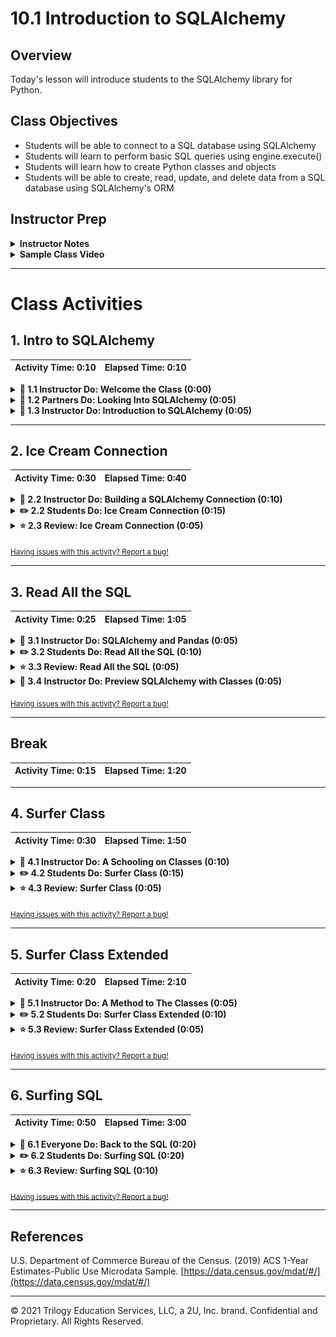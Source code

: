 # 10.1 Introduction to SQLAlchemy

## Overview

Today's lesson will introduce students to the SQLAlchemy library for Python.

## Class Objectives

* Students will  be able to connect to a SQL database using SQLAlchemy
* Students will learn to perform basic SQL queries using engine.execute()
* Students will learn how to create Python classes and objects
* Students will  be able to create, read, update, and delete data from a SQL database using SQLAlchemy's ORM

## Instructor Prep

<details>
  <summary><strong>Instructor Notes</strong></summary>

* This first day on SQLAlchemy includes a lot of material students will need for the homework whilst day two includes more complex activities for the class to practice on. As such, feel free to mix up the timing/activities for these two lessons so as to ensure students feel comfortable with the SQLAlchemy library and are having an enjoyable experience.

* If SQLAlchemy is not running on a student's computer, simply have them `conda install -c anaconda sqlalchemy` within their terminal/GitBash.

* Please reference our [Student FAQ](../../../05-Instructor-Resources/README.md#Unit-10-advanced-data-storage-and-retrieval) for answers to questions frequently asked by students of this program. If you have any recommendations for additional questions, feel free to log an issue or a pull request with your desired additions.

</details>

<details>
  <summary><strong>Sample Class Video</strong></summary>

* To view an example class lecture visit (Note video may not reflect latest lesson plan): [Class Video](https://codingbootcamp.hosted.panopto.com/Panopto/Pages/Viewer.aspx?id=12880620-a753-4da5-bc76-aa6d00f7814e)

</details>

- - -

# Class Activities

## 1. Intro to SQLAlchemy

| Activity Time:       0:10 |  Elapsed Time:      0:10  |
|---------------------------|---------------------------|

<details>
  <summary><strong>📣 1.1 Instructor Do: Welcome the Class (0:00)</strong></summary>

* Welcome the class back to another fun-filled week of SQL. This week, the class will use Python to interact with SQL databases.

* Open the [slideshow](https://docs.google.com/presentation/d/1h8PkezJoa70IwaygZVO-SMTXovB1frZlC3udsL3zlIQ) and use slides 1 and 2 to welcome the class. Be sure to cover the following:

* Explain that this week's class will combine what we learned last week using SQL and combining it with our favorite programming language - Python!

* Explain to the students what the class objectives are for today:

  * Connect to a SQL database with SQLAlchemy.

  * Perform a SQL query with SQLAlchemy.

  * Create Python classes and objects.

  * Use a Python class to model a SQL table.


</details>

<details>
  <strong><summary>👥 1.2 Partners Do: Looking Into SQLAlchemy (0:05)</strong></summary>

* Open the [slideshow](https://docs.google.com/presentation/d/1h8PkezJoa70IwaygZVO-SMTXovB1frZlC3udsL3zlIQ) and use slides 3-5 to cover the next activity. Be sure to cover the following:

* Before diving into SQLAlchemy as a class, have students break into groups of two or three and research the following questions...

  * What is an ORM?

  * What are the benefits to using an ORM?

  * What are some of the disadvantages to using an ORM?

* After 3 minutes, have the students come back together to answer the questions above.

  * Some of the advantages to using an ORM for SQL databases include:

    * Being able to work across different SQL dialects using the same basic Python query.

    * Being able to create command line interfaces that allow users to construct SQL queries without having to know the language.

</details>

<details>
  <summary><strong>📣 1.3 Instructor Do: Introduction to SQLAlchemy (0:05)</strong></summary>

* Open the [slideshow](https://docs.google.com/presentation/d/1h8PkezJoa70IwaygZVO-SMTXovB1frZlC3udsL3zlIQ) and use slides 6-9 to accompany this activity. Be sure to cover the following talking points:

* Explain that SQLAlchemy is a Python library designed to work with SQL databases.

  * SQLAlchemy bridges the differences in the various dialects of SQL.

  * This means that a single Python script that uses SQLAlchemy can perform the same query across the different SQL dialects, such as PostgreSQL, SQLite, and MySQL.

* Send out the link to the [SQLAlchemy](https://www.sqlalchemy.org/features.html) features page, and tell the students they can refer to this page if they are interested in just how flexible and robust `SQLAlchemy` can be.

* Explain that SQLAlchemy is able to query a SQL database with SQL or Python:

  * The first query is a simple select all query: `SELECT * FROM icecreamstore;`

  * The second queries a database called `BaseballPlayer` that is imported into Python.

  * `player.name_given` uses the dot notation. We will return to what this means and how it is used in our discussion of Python classes and SQLAlchemy ORM.

* Finally, explain that an ORM can also provide greater security against malicious queries such as SQL injections. Feel free to send a [link](https://www.w3schools.com/sql/sql_injection.asp) on injections, but do not dwell on the topic.

* Send the class the link to the [SQLAlchemy Documentation](http://docs.sqlalchemy.org/en/latest/dialects).

  * The page lists SQL dialects that are compatible with SQLAlchemy.

  * To the left side of the page, students can find the complete documentation of the SQLAlchemy library.

  * Students should consult this documentation to clarify any questions they may have before consulting the instructional team. They should be able to fix any number of bugs they encounter this way.

</details>

- - -

## 2. Ice Cream Connection

| Activity Time:       0:30 |  Elapsed Time:      0:40  |
|---------------------------|---------------------------|

<details>
  <summary><strong>📣 2.2 Instructor Do: Building a SQLAlchemy Connection (0:10)</strong></summary>

* You may open the [slideshow](https://docs.google.com/presentation/d/1h8PkezJoa70IwaygZVO-SMTXovB1frZlC3udsL3zlIQ) and use slides 10-12 to accompany the beginning of this activity. Otherwise, be sure to cover the following:

* Let the class know that, for the purposes of today's class, they will only be working with SQLite databases.

  * SQLite is a SQL dialect that shares much the same syntax as PostgreSQL but that it is entirely serverless.

  * How can a database be serverless? Well, SQLite reads and writes directly to ordinary disk files which can in-turn be stored on a computer's hard drive. This makes it amazingly easy to perform tests with and share between users.

  * If any students do not have SQLite installed, have them run `conda install -c anaconda sqlite` within their Terminal/GitBash.

* Once everyone has installed SQLite, open up [01-Ins_BasicSQL_Connection](Activities/01-Ins_BasicSQL_Connection/Solved/Read_Census_Data.ipynb) within Jupyter Notebook and go through the code with the class.

  * In order to use SQLAlchemy, certain modules from the library must be imported. For example, to create a connection to a SQL database, the `create_engine` module will need to be imported.

  * After importing in all of the necessary libraries/modules, the connection engine can finally be created using the `create_engine()` method from earlier and passing a connection string into it.

    ```python
    engine = create_engine(f"sqlite:///{database_path}")
    ```

  * Connection strings can also include the database username, password, or database name. Students can refer to the SQLAlchemy documentation to determine how to connect to other databases, but today's class will focus on sqlite.

* Once a connection engine has been created, developers can then use `engine.execute()` to run SQL commands from their Python script. Simply pass the code to run into the method as a string and SQLAlchemy will pass the request onto the database.

  * For example, to collect all of the data stored within a table on a database, simply pass `SELECT * FROM <Tablename>` into the `engine.execute()` method.

    ![Engine Execute](Images/01-Connections_Execute.png)

  * Point out how the data being returned in [01-Ins_BasicSQL_Connection](Activities/01-Ins_BasicSQL_Connection/Solved/Read_Census_Data.ipynb) is stored within a variable and then looped through so as to print out the rows from `Census_Data`.

* Answer whatever questions the class may have before moving onto the next activity.

</details>

<details>
  <summary><strong>✏️ 2.2 Students Do: Ice Cream Connection (0:15)</strong></summary>

* **Files**:

  * [02-Stu_IceCreamConnection/IceCreamConnector.ipynb](Activities/02-Stu_IceCreamConnection/Unsolved/IceCreamConnector.ipynb)

  * [02-Stu_IceCreamConnection/Resources/icecreamstore.csv](Activities/02-Stu_IceCreamConnection/Resources/icecreamstore.csv)

* **Instructions**: [02-Stu_IceCreamConnection/README.md](Activities/02-Stu_IceCreamConnection/README.md)

* In this activity, students will be creating a new database and connection to it using SQLAlchemy. They will then read the data in with `engine.execute()`.

* You may open the [slideshow](https://docs.google.com/presentation/d/1h8PkezJoa70IwaygZVO-SMTXovB1frZlC3udsL3zlIQ) and use slides 13-15 to accompany this activity.

</details>

<details>
  <summary><strong>⭐ 2.3 Review: Ice Cream Connection (0:05)</strong></summary>

* Open up [02-Stu_IceCreamConnection](Activities/02-Stu_IceCreamConnection/Solved/IceCreamConnector.ipynb) within Jupyter Notebook and run through the code with the class line-by-line, answering whatever questions students may have.

* Make sure to hit upon the following points...

    ![Ice Cream Code](Images/02-IceCreamConnect_Code.png)

  * The queries being used by `engine.execute()` are using plain SQL.

</details>

<sub>[Having issues with this activity? Report a bug!](https://bit.ly/2JzeR1C)</sub>

- - -

## 3. Read All the SQL

| Activity Time:       0:25 |  Elapsed Time:      1:05  |
|---------------------------|---------------------------|

<details>
  <summary><strong>📣 3.1 Instructor Do: SQLAlchemy and Pandas (0:05)</strong></summary>

* Open the [slideshow](https://docs.google.com/presentation/d/1h8PkezJoa70IwaygZVO-SMTXovB1frZlC3udsL3zlIQ) and use slides 16-19 to accompany the beginning of this activity. Be sure to cover the following:

  * One of the most impressive aspects of SQLAlchemy is how it integrates with Pandas.

  * After creating the engine and connection to our SQL database, we can use Pandas to query the database and store the records in a DataFrame.

* Open up [03-Ins_ReadSQL](Activities/03-Ins_ReadSQL/Solved/SQLIntoPandas.ipynb) within Jupyter Notebook in order to show the class how this can be accomplished.

  * Through creating a connection to a database using SQLAlchemy, Pandas can use that engine to pull data directly into a dataframe with the `pd.read_sql()` method.

  * When using the `pd.read_sql()` method, a query string and a connection variable must be passed through. The query string is the same as those written for SQL while the connection variable can be declared using `engine.connect()`.

    ```python
    data = pd.read_sql("SELECT * FROM Census_Data", conn)
    ```

  * Although SQL can always be used for basic analysis, it is often easier to use pandas for exploratory analysis and data wrangling.

* Answer whatever questions the class may have before continuing onto the next activity.

</details>

<details>
  <summary><strong>✏️ 3.2 Students Do: Read All the SQL (0:10)</strong></summary>

* **Files**:

  * [04-Stu_ReadAllTheSQLs/Census_Data.csv](Activities/04-Stu_ReadAllTheSQLs/Resources/Census_Data.csv)

  * [04-Stu_ReadAllTheSQLs/zip_census.csv](Activities/04-Stu_ReadAllTheSQLs/Resources/zip_census.csv)

  * [04-Stu_ReadAllTheSQLs/Read_All_The_SQLs.ipynb](Activities/04-Stu_ReadAllTheSQLs/Unsolved/Read_All_The_SQLs.ipynb)

* **Instructions**: [04-Stu_ReadAllTheSQLs/README.md](Activities/04-Stu_ReadAllTheSQLs/README.md)

* Students will now query an external server using Pandas and SQLAlchemy as they work to create new dataframes based on US census data.

* You may open the [slideshow](https://docs.google.com/presentation/d/1h8PkezJoa70IwaygZVO-SMTXovB1frZlC3udsL3zlIQ) and use slides 20-22 to accompany this activity.

</details>

<details>
  <summary><strong>⭐ 3.3 Review: Read All the SQL (0:05)</strong></summary>

* Open up [04-Stu_ReadAllTheSQLs](Activities/04-Stu_ReadAllTheSQLs/Solved/Read_All_The_SQLs.ipynb) within Jupyter Notebook and run through the code with the class line-by-line, answering whatever questions students may have.

</details>

<details>
  <summary><strong>📣 3.4 Instructor Do: Preview SQLAlchemy with Classes (0:05)</strong></summary>

* Open the [slideshow](https://docs.google.com/presentation/d/1h8PkezJoa70IwaygZVO-SMTXovB1frZlC3udsL3zlIQ) and use slides 23-25 to accompany the beginning of this activity. Be sure to cover the following:

* So far the class has been using SQLAlchemy in ways that make it work in similar fashion to SQL. It takes in strings of SQL code and then performs some tasks based upon that. This, however, is not how it is used in most cases.

* Classes are essentially blueprints for Python objects. In other words, they allow developers to create organized variables with keys, values, and methods on the fly.

* In the case of SQLAlchemy, we can use classes to make a table blueprint and update the SQL schema.

* Open up [05-Ins_Preview_SQL_Alchemy](Activities/05-Ins_Preview_SQL_Alchemy/Solved/Alchemy.ipynb) within an IDE and show the class how differently this code looks in comparison to those scripts they wrote previously.

  * The first thing that should stand out as different to students are the two classes near the top of the application.

  * It is not terribly important for students to understand what these classes mean at the moment. Once the class reconvenes after break, students will be diving much deeper into creating/using classes.

  * What is important is for students to understand that SQLAlchemy uses Python classes as its primary means to communicate and make changes to SQL databases. This is what makes SQLAlchemy an ORM as it uses objects to map changes to SQL tables/databases.

* Let the class know that it is normal to feel intimidated by SQLAlchemy at first. Thankfully this class will be taking a deep look into how the library functions and the whole team will be right there beside them as they become masters of this ORM.

</details>

<sub>[Having issues with this activity? Report a bug!](https://bit.ly/347qdU1)</sub>

- - -

## Break

| Activity Time:       0:15 |  Elapsed Time:      1:20  |
|---------------------------|---------------------------|

- - -

## 4. Surfer Class

| Activity Time:       0:30 |  Elapsed Time:      1:50  |
|---------------------------|---------------------------|

<details>
  <summary><strong>📣 4.1 Instructor Do: A Schooling on Classes (0:10)</strong></summary>

* Open the [slideshow](https://docs.google.com/presentation/d/1h8PkezJoa70IwaygZVO-SMTXovB1frZlC3udsL3zlIQ) and use slides 27-29 to accompany the beginning of this activity. Be sure to cover the following:

* Once everyone has returned from their break, let the class know that they will now be given a crash course in object oriented programming.

  * Object oriented programming (OOP) is a style of coding based around the concept of "objects". These objects may contain data, often known as attributes, and functions, often known as methods.

  * Python is a class-based programming language. This means that objects can be created according to user-created blueprints, thus allowing developers to rapidly create objects of similar structure/purpose but with differing values.

* Open up [06-Ins_Classes](Activities/06-Ins_Classes/Solved/Dog.ipynb) within an IDE and go through the code line-by-line.

  * To define a class in Python, developers simply have to type `class <ClassName>():`

  * The line `def __init__(self):` is a special method called a "class constructor" that Python calls every time a new instance of the class is created.

  * The parameters declared within `__init__` - excluding "self" - must be passed whenever the developer wishes to create a new instance of the class. This is because each object's values will be defined by these parameters.

    ![Declaring Classes](Images/06-Classes_Declare.png)

  * Creating an instance of a class is quite simple. Simply call the class using the class name and pass in whatever arguments its `__init__` method accepts.

  * Users can then access the object's attributes using dot operators with the object. So, in order to call the `name` attribute of an object, one would use `object.name`

    ![Class Instances](Images/06-Classes_Instance.png)

* Go over this code one more time with the class, answering whatever questions students may have. Once everyone is comfortable with Python classes, move onto the next activity.

</details>

<details>
  <summary><strong>✏️ 4.2 Students Do: Surfer Class (0:15)</strong></summary>

* **Files**: [07-Stu_Surfer_Class/Surfer.ipynb](Activities/07-Stu_Surfer_Class/Unsolved/Surfer.ipynb)

* **Instructions**: [07-Stu_Surfer_Class/README.md](Activities/07-Stu_Surfer_Class/README.md)

* Students will now work on creating their own classes in Python. More specifically, they will be creating a "Surfer" class which will be used more throughout today's lesson.

  ![Surfer Class Output](Images/07-SurferClass_Output.png)

* You may open the [slideshow](https://docs.google.com/presentation/d/1h8PkezJoa70IwaygZVO-SMTXovB1frZlC3udsL3zlIQ) and use slides 30-32 to accompany this activity.

</details>

<details>
  <summary><strong>⭐ 4.3 Review: Surfer Class (0:05)</strong></summary>

* Open up [07-Stu_Surfer_Class](Activities/07-Stu_Surfer_Class/Solved/Surfer.ipynb) within Jupyter Notebook and run through the code with the class line-by-line, answering whatever questions students may have.

</details>

<sub>[Having issues with this activity? Report a bug!](https://bit.ly/2JDJWBq)</sub>

- - -

## 5. Surfer Class Extended

| Activity Time:       0:20 |  Elapsed Time:      2:10  |
|---------------------------|---------------------------|

<details>
  <summary><strong>📣 5.1 Instructor Do: A Method to The Classes (0:05)</strong></summary>

* Open the [slideshow](https://docs.google.com/presentation/d/1h8PkezJoa70IwaygZVO-SMTXovB1frZlC3udsL3zlIQ) and use slides 33-35 to accompany the beginning of this activity. Be sure to cover the following:

* Creating and attaching methods to Python classes is also fairly easy to accomplish, thus allowing developers to attach regularly used functions to objects of similar types.

  * Adding methods to a class is very similar to the `__init__` method discussed earlier. Simply define the function using `def`, provide it with a name, and then pass a list of parameters - including self - into the parentheses that follow.

  * To run the method in code, simply call upon the instance of an object created and then, using dot notation, reference the method. For example: `doggy.printHello()` would run the `printHello()` method for the `doggy` object.

* Open up [08-Ins_Classes_With_Methods](Activities/08-Ins_Classes_With_Methods/Solved/Classes_With_Methods.ipynb) within an IDE and go through the code line-by-line, answering whatever questions students may have.

  * The `boast()` method contained within the `Expert` class takes in another object as a parameter and then prints out some statements based upon its contents.

    ![Class Methods](Images/08-ClassMethods_Code.png)

* Answer whatever questions students may have before moving onto the next activity.

</details>

<details>
  <summary><strong>✏️ 5.2 Students Do: Surfer Class Extended (0:10)</strong></summary>

* **File**: [09-Stu_Surfer_Class_Extended/Surfer_Extended.ipynb](Activities/09-Stu_Surfer_Class_Extended/Unsolved/Surfer_Extended.ipynb)

* **Instructions**: [09-Stu_Surfer_Class_Extended/README.md](Activities/09-Stu_Surfer_Class_Extended/README.md)

* The class will now be reworking their Surfer script from earlier as they add in some methods to perform some specific tasks.

  ![Surfer Methods Output](Images/09-SurferMethods_Output.png)

* You may open the [slideshow](https://docs.google.com/presentation/d/1h8PkezJoa70IwaygZVO-SMTXovB1frZlC3udsL3zlIQ) and use slides 36-38 to accompany this activity.

</details>

<details>
  <summary><strong>⭐ 5.3 Review: Surfer Class Extended (0:05)</strong></summary>

* Open up [09-Stu_Surfer_Class_Extended](Activities/09-Stu_Surfer_Class_Extended/Solved/Surfer_Extended.ipynb) within Jupyter Notebook and run through the code with the class line-by-line, answering whatever questions students may have.

</details>

<sub>[Having issues with this activity? Report a bug!](https://bit.ly/2JEbzdn)</sub>

- - -

## 6. Surfing SQL

| Activity Time:       0:50 |  Elapsed Time:      3:00  |
|---------------------------|---------------------------|

<details>
  <summary><strong>🎉 6.1 Everyone Do: Back to the SQL (0:20)</strong></summary>

* You may open the [slideshow](https://docs.google.com/presentation/d/1h8PkezJoa70IwaygZVO-SMTXovB1frZlC3udsL3zlIQ) and use slides 39 and 40 to accompany the beginning of this activity.

* Now that everyone has a firm grasp on how to create and use Python classes, it is time to dive back into SQLAlchemy and its class-based methodology.

* For the purposes of this activity, start out with a blank Python script and have the class follow along. By the end of the activity, everyone should have code that looks that stored in [10-Ins_SQL_Alchemy_Revisited](Activities/10-Ins_SQL_Alchemy_Revisited/Solved/Alchemy_Annotated.ipynb).

* As with most Python code that uses external libraries, the first step is to import in the modules desired.

  * `create_engine` allows SQLAlchemy to create connections to SQL databases.

  * `declarative_base` allows SQLAlchemy to convert the classes created in Python to SQL tables.

  * The different datatypes used in SQL must also be imported into Python from SQLAlchemy. These datatypes are then used when creating class fields so as to state what datatypes each column in the SQL table should contain.

    ```python
    # Dependencies
    # ----------------------------------
    # Imports the method used for connecting to DBs
    from sqlalchemy import create_engine

    # Imports the methods needed to abstract classes into tables
    from sqlalchemy.ext.declarative import declarative_base

    # Allow us to declare column types
    from sqlalchemy import Column, Integer, String, Float
    ```

* The classes created using SQLAlchemy's "Base" class will serve as the anchor points for SQL tables.

  * When creating classes to be used with SQLAlchemy, a `__tablename__` field must be declared and provided with the name of a table. If the table exists, any new objects created will be added into the existing table. If the table does not yet exist, a new table will be created based upon the class' fields.

  * Each field of a SQLAlchemy class must be declared as a column and the datatype of the field must also be provided.

  * A primary key can also be set by using the `primary_key` value and setting it to either True or False.

    ```python
    # Sets an object to utilize the default declarative base in SQL Alchemy
    Base = declarative_base()

    # Creates Classes which will serve as the anchor points for our Tables
    class Dog(Base):
        __tablename__ = 'dog'
        id = Column(Integer, primary_key=True)
        name = Column(String(255))
        color = Column(String(255))
        age = Column(Integer)

    class Cat(Base):
        __tablename__ = 'cat'
        id = Column(Integer, primary_key=True)
        name = Column(String(255))
        color = Column(String(255))
        age = Column(Integer)
    ```

  * Creating instances of SQLAlchemy classes functions almost identically to creating regular Python objects. It is not necessary to declare fields explicitly within the constructor but this is common practice.

    ```python
    # Calls the Pet Constructors to create "Dog" and "Cat" objects
    dog = Dog(name='Rex', color='Brown', age=4)
    cat = Cat(name='Felix', color='Gray', age=7)
    ```

* After the SQLAlchemy classes have been made, they can be created on the SQL database by creating a connection engine and then calling `Base.metadata.create_all(engine)`

  * The `create_all` looks through the Python script and checks if the classes declared exist within the database being connected to. If they do not yet exist, the tables will be created at this time.

    ```python
    # Create Database Connection
    # ----------------------------------
    # Creates a connection to our DB
    engine = create_engine("sqlite:///pets.sqlite")
    conn = engine.connect()

    # Create a "Metadata" Layer That Abstracts our SQL Database
    # ----------------------------------
    # Create (if not already in existence) the tables associated with our classes.
    Base.metadata.create_all(engine)
    ```

* SQLAlchemy functions much like Git does in how new rows of data can be added/changed within a SQL table.

  * A SQLAlchemy session is created using the `Session` module and bound to the connection engine.

  * New rows of data can then be staged by creating a new instance of a SQLAlchemy class and passing them into `session.add()` as a parameter.

  * When all of the changes desired have been made, simply use `session.commit()` to push them up to the database.

    ```python
    # Session is a temporary binding to our DB
    from sqlalchemy.orm import Session
    session = Session(bind=engine)

    # Add Records to the Appropriate DB
    # ----------------------------------
    # Use the SQL ALchemy methods to run simple "INSERT" statements using the classes and objects
    session.add(dog)
    session.add(cat)
    session.commit()
    ```

* Run through the code as many times as needed so as to ensure that the class fully understands how to use SQLAlchemy to add new data/tables to a SQL database.

  * Feel free to point out how simple it is to collect all of the data from a SQL table using SQLAlchemy as well.

  * Simply use `session.query()` and pass the class/table to query in as a parameter. The returned data can then be looped through and printed to the terminal.

    ```python
    # Perform a simple query of the database
    dog_list = session.query(Dog)
    for doggy in dog_list:
        print(doggy.name)

    cat_list = session.query(Cat)
    for kitty in cat_list:
        print(kitty.name)
    ```

* When the class seems comfortable with the script they have just written, go through it one final time and have them describe to you what each line does. Upon reaching the end of the script, feel free to move onto the next activity.

</details>

<details>
  <summary><strong>✏️ 6.2 Students Do: Surfing SQL (0:20)</strong></summary>

* **Files**: [11-Stu_Surfer_SQL/Surfer_SQL.ipynb](Activities/11-Stu_Surfer_SQL/Unsolved/Surfer_SQL.ipynb)

* **Instructions**: [11-Stu_Surfer_SQL/README.md](Activities/11-Stu_Surfer_SQL/README.md)

* Students will now test their SQLAlchemy skills as they attempt to turn their Surfer class from earlier into a new table on a SQL database whilst also creating a new Board class.

* You may open the [slideshow](https://docs.google.com/presentation/d/1h8PkezJoa70IwaygZVO-SMTXovB1frZlC3udsL3zlIQ) and use slides 36-38 to accompany this activity.

</details>

<details>
  <summary><strong>⭐ 6.3 Review: Surfing SQL (0:10)</strong></summary>

* Open up [11-Stu_Surfer_SQL](Activities/11-Stu_Surfer_SQL/Solved/Surfer_SQL.ipynb) within Jupyter Notebook and run through the code with the class line-by-line, answering whatever questions students may have.

</details>

<sub>[Having issues with this activity? Report a bug!](https://bit.ly/3aG39hN)</sub>

- - -

## References

U.S. Department of Commerce Bureau of the Census. (2019) ACS 1-Year Estimates-Public Use Microdata Sample. [https://data.census.gov/mdat/#/](https://data.census.gov/mdat/#/)

- - -

© 2021 Trilogy Education Services, LLC, a 2U, Inc. brand. Confidential and Proprietary. All Rights Reserved.
